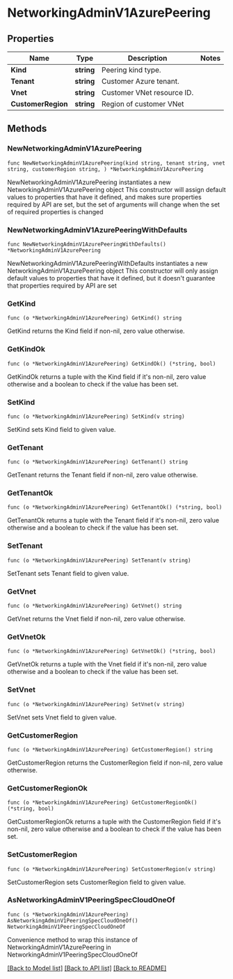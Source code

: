 # NetworkingAdminV1AzurePeering

## Properties

Name | Type | Description | Notes
------------ | ------------- | ------------- | -------------
**Kind** | **string** | Peering kind type. | 
**Tenant** | **string** | Customer Azure tenant. | 
**Vnet** | **string** | Customer VNet resource ID. | 
**CustomerRegion** | **string** | Region of customer VNet | 

## Methods

### NewNetworkingAdminV1AzurePeering

`func NewNetworkingAdminV1AzurePeering(kind string, tenant string, vnet string, customerRegion string, ) *NetworkingAdminV1AzurePeering`

NewNetworkingAdminV1AzurePeering instantiates a new NetworkingAdminV1AzurePeering object
This constructor will assign default values to properties that have it defined,
and makes sure properties required by API are set, but the set of arguments
will change when the set of required properties is changed

### NewNetworkingAdminV1AzurePeeringWithDefaults

`func NewNetworkingAdminV1AzurePeeringWithDefaults() *NetworkingAdminV1AzurePeering`

NewNetworkingAdminV1AzurePeeringWithDefaults instantiates a new NetworkingAdminV1AzurePeering object
This constructor will only assign default values to properties that have it defined,
but it doesn't guarantee that properties required by API are set

### GetKind

`func (o *NetworkingAdminV1AzurePeering) GetKind() string`

GetKind returns the Kind field if non-nil, zero value otherwise.

### GetKindOk

`func (o *NetworkingAdminV1AzurePeering) GetKindOk() (*string, bool)`

GetKindOk returns a tuple with the Kind field if it's non-nil, zero value otherwise
and a boolean to check if the value has been set.

### SetKind

`func (o *NetworkingAdminV1AzurePeering) SetKind(v string)`

SetKind sets Kind field to given value.


### GetTenant

`func (o *NetworkingAdminV1AzurePeering) GetTenant() string`

GetTenant returns the Tenant field if non-nil, zero value otherwise.

### GetTenantOk

`func (o *NetworkingAdminV1AzurePeering) GetTenantOk() (*string, bool)`

GetTenantOk returns a tuple with the Tenant field if it's non-nil, zero value otherwise
and a boolean to check if the value has been set.

### SetTenant

`func (o *NetworkingAdminV1AzurePeering) SetTenant(v string)`

SetTenant sets Tenant field to given value.


### GetVnet

`func (o *NetworkingAdminV1AzurePeering) GetVnet() string`

GetVnet returns the Vnet field if non-nil, zero value otherwise.

### GetVnetOk

`func (o *NetworkingAdminV1AzurePeering) GetVnetOk() (*string, bool)`

GetVnetOk returns a tuple with the Vnet field if it's non-nil, zero value otherwise
and a boolean to check if the value has been set.

### SetVnet

`func (o *NetworkingAdminV1AzurePeering) SetVnet(v string)`

SetVnet sets Vnet field to given value.


### GetCustomerRegion

`func (o *NetworkingAdminV1AzurePeering) GetCustomerRegion() string`

GetCustomerRegion returns the CustomerRegion field if non-nil, zero value otherwise.

### GetCustomerRegionOk

`func (o *NetworkingAdminV1AzurePeering) GetCustomerRegionOk() (*string, bool)`

GetCustomerRegionOk returns a tuple with the CustomerRegion field if it's non-nil, zero value otherwise
and a boolean to check if the value has been set.

### SetCustomerRegion

`func (o *NetworkingAdminV1AzurePeering) SetCustomerRegion(v string)`

SetCustomerRegion sets CustomerRegion field to given value.



### AsNetworkingAdminV1PeeringSpecCloudOneOf

`func (s *NetworkingAdminV1AzurePeering) AsNetworkingAdminV1PeeringSpecCloudOneOf() NetworkingAdminV1PeeringSpecCloudOneOf`

Convenience method to wrap this instance of NetworkingAdminV1AzurePeering in NetworkingAdminV1PeeringSpecCloudOneOf

[[Back to Model list]](../README.md#documentation-for-models) [[Back to API list]](../README.md#documentation-for-api-endpoints) [[Back to README]](../README.md)


